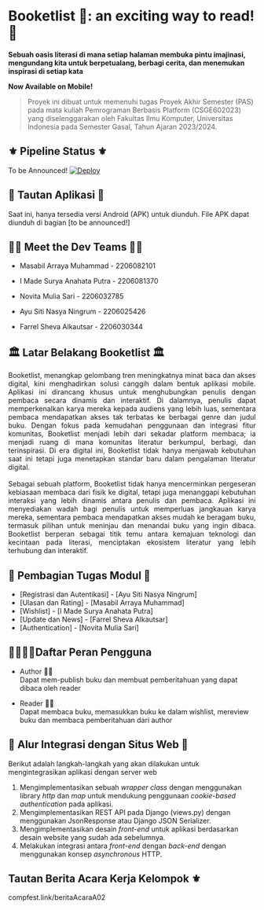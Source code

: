 # Booketlist 💐: an exciting way to read! 📖
**Sebuah oasis literasi di mana setiap halaman membuka pintu imajinasi, mengundang kita untuk berpetualang, berbagi cerita, dan menemukan inspirasi di setiap kata**

**Now Available on Mobile!**

> Proyek ini dibuat untuk memenuhi tugas Proyek Akhir Semester (PAS)
> pada mata kuliah Pemrograman Berbasis Platform (CSGE602023) yang
> diselenggarakan oleh Fakultas Ilmu Komputer, Universitas Indonesia
> pada Semester Gasal, Tahun Ajaran 2023/2024.

## ⚜️ Pipeline Status ⚜️

To be Announced!
[![Deploy](https://github.com/MinafCorp/booketList/blob/main/railway.json/badge.svg)](https://github.com/MinafCorp/booketList/blob/main/railway.json)


## 📱 Tautan Aplikasi 📱
Saat ini, hanya tersedia versi Android (APK) untuk diunduh. File APK dapat diunduh di bagian [to be announced!]

## 👨‍💻 Meet the Dev Teams 👩‍💻

- Masabil Arraya Muhammad - 2206082101  

- I Made Surya Anahata Putra - 2206081370  

- Novita Mulia Sari - 2206032785  

- Ayu Siti Nasya Ningrum - 2206025426 

- Farrel Sheva Alkautsar - 2206030344 

## 🏛️ Latar Belakang Booketlist 🏛️
<div align="justify">
Booketlist, menangkap gelombang tren meningkatnya minat baca dan akses digital, kini menghadirkan solusi canggih dalam bentuk aplikasi mobile. Aplikasi ini dirancang khusus untuk menghubungkan penulis dengan pembaca secara dinamis dan interaktif. Di dalamnya, penulis dapat memperkenalkan karya mereka kepada audiens yang lebih luas, sementara pembaca mendapatkan akses tak terbatas ke berbagai genre dan judul buku. Dengan fokus pada kemudahan penggunaan dan integrasi fitur komunitas, Booketlist menjadi lebih dari sekadar platform membaca; ia menjadi ruang di mana komunitas literatur berkumpul, berbagi, dan terinspirasi. Di era digital ini, Booketlist tidak hanya menjawab kebutuhan saat ini tetapi juga menetapkan standar baru dalam pengalaman literatur digital.<br>
<br> 
Sebagai sebuah platform, Booketlist tidak hanya mencerminkan pergeseran kebiasaan membaca dari fisik ke digital, tetapi juga menanggapi kebutuhan interaksi yang lebih dinamis antara penulis dan pembaca. Aplikasi ini menyediakan wadah bagi penulis untuk memperluas jangkauan karya mereka, sementara pembaca mendapatkan akses mudah ke beragam buku, termasuk pilihan untuk meninjau dan menandai buku yang ingin dibaca. Booketlist berperan sebagai titik temu antara kemajuan teknologi dan kecintaan pada literasi, menciptakan ekosistem literatur yang lebih terhubung dan interaktif. 
</div>

## 📝 Pembagian Tugas Modul 📝
- [Registrasi dan Autentikasi] - [Ayu Siti Nasya Ningrum]
- [Ulasan dan Rating] - [Masabil Arraya Muhammad]
- [Wishlist] - [I Made Surya Anahata Putra]
- [Update dan News] - [Farrel Sheva Alkautsar]
- [Authentication] - [Novita Mulia Sari]

## 🧑‍💼🧑‍💼Daftar Peran Pengguna
- Author 🧑‍🏫 <br>
Dapat mem-publish buku dan membuat pemberitahuan yang dapat dibaca oleh reader 


- Reader 🧑‍💼<br>
Dapat membaca buku, memasukkan buku ke dalam wishlist, mereview buku dan membaca pemberitahuan dari author

## 💌 Alur Integrasi dengan Situs Web 💌
Berikut adalah langkah-langkah yang akan dilakukan untuk mengintegrasikan aplikasi dengan server web
1. Mengimplementasikan sebuah _wrapper class_ dengan menggunakan library _http_ dan _map_ untuk mendukung penggunaan _cookie-based authentication_ pada aplikasi.
2. Mengimplementasikan REST API pada Django (views.<area>py) dengan menggunakan JsonResponse atau Django JSON Serializer.
3. Mengimplementasikan desain _front-end_ untuk aplikasi berdasarkan desain website yang sudah ada sebelumnya.
4. Melakukan integrasi antara _front-end_ dengan _back-end_ dengan menggunakan konsep _asynchronous_ HTTP.


## Tautan Berita Acara Kerja Kelompok ⚜️
   compfest.link/beritaAcaraA02

